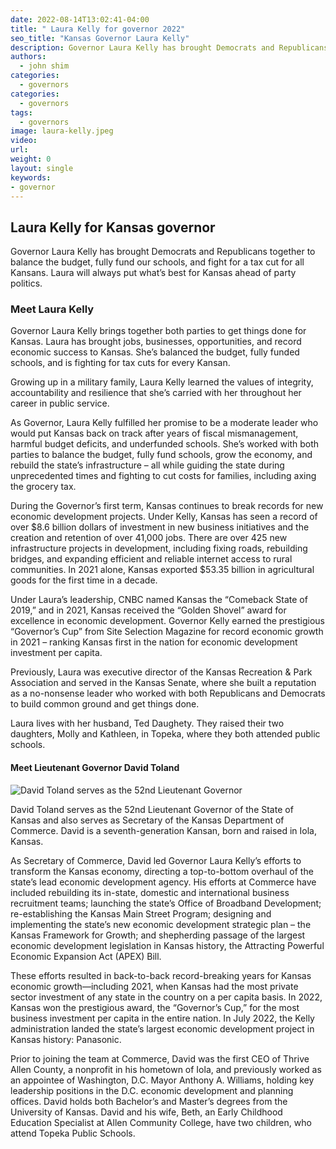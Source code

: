 ```yaml
---
date: 2022-08-14T13:02:41-04:00
title: " Laura Kelly for governor 2022"
seo_title: "Kansas Governor Laura Kelly"
description: Governor Laura Kelly has brought Democrats and Republicans together to balance the budget, fully fund our schools, and fight for a tax cut for all Kansans. Laura will always put what’s best for Kansas ahead of party politics.
authors:
  - john shim
categories:
  - governors
categories:
  - governors
tags: 
  - governors
image: laura-kelly.jpeg
video:
url: 
weight: 0
layout: single
keywords:
- governor 
---
```


## Laura Kelly for Kansas governor 
Governor Laura Kelly has brought Democrats and Republicans together to balance the budget, fully fund our schools, and fight for a tax cut for all Kansans. Laura will always put what’s best for Kansas ahead of party politics.

### Meet Laura Kelly

Governor Laura Kelly brings together both parties to get things done for Kansas. Laura has brought jobs, businesses, opportunities, and record economic success to Kansas. She’s balanced the budget, fully funded schools, and is fighting for tax cuts for every Kansan.

Growing up in a military family, Laura Kelly learned the values of integrity, accountability and resilience that she’s carried with her throughout her career in public service.

As Governor, Laura Kelly fulfilled her promise to be a moderate leader who would put Kansas back on track after years of fiscal mismanagement, harmful budget deficits, and underfunded schools. She’s worked with both parties to balance the budget, fully fund schools, grow the economy, and rebuild the state’s infrastructure – all while guiding the state during unprecedented times and fighting to cut costs for families, including axing the grocery tax.

During the Governor’s first term, Kansas continues to break records for new economic development projects. Under Kelly, Kansas has seen a record of over $8.6 billion dollars of investment in new business initiatives and the creation and retention of over 41,000 jobs. There are over 425 new infrastructure projects in development, including fixing roads, rebuilding bridges, and expanding efficient and reliable internet access to rural communities. In 2021 alone, Kansas exported $53.35 billion in agricultural goods for the first time in a decade.

Under Laura’s leadership, CNBC named Kansas the “Comeback State of 2019,” and in 2021, Kansas received the “Golden Shovel” award for excellence in economic development. Governor Kelly earned the prestigious “Governor’s Cup” from Site Selection Magazine for record economic growth in 2021 – ranking Kansas first in the nation for economic development investment per capita.

Previously, Laura was executive director of the Kansas Recreation & Park Association and served in the Kansas Senate, where she built a reputation as a no-nonsense leader who worked with both Republicans and Democrats to build common ground and get things done.

Laura lives with her husband, Ted Daughety. They raised their two daughters, Molly and Kathleen, in Topeka, where they both attended public schools.


#### Meet  Lieutenant Governor David Toland

![David Toland serves as the 52nd Lieutenant Governor ](/candidates/david-toland.jpeg)

David Toland serves as the 52nd Lieutenant Governor of the State of Kansas and also serves as Secretary of the Kansas Department of Commerce. David is a seventh-generation Kansan, born and raised in Iola, Kansas.

As Secretary of Commerce, David led Governor Laura Kelly’s efforts to transform the Kansas economy, directing a top-to-bottom overhaul of the state’s lead economic development agency. His efforts at Commerce have included rebuilding its in-state, domestic and international business recruitment teams; launching the state’s Office of Broadband Development; re-establishing the Kansas Main Street Program; designing and implementing the state’s new economic development strategic plan – the Kansas Framework for Growth; and shepherding passage of the largest economic development legislation in Kansas history, the Attracting Powerful Economic Expansion Act (APEX) Bill.

These efforts resulted in back-to-back record-breaking years for Kansas economic growth—including 2021, when Kansas had the most private sector investment of any state in the country on a per capita basis. In 2022, Kansas won the prestigious award, the “Governor’s Cup,” for the most business investment per capita in the entire nation. In July 2022, the Kelly administration landed the state’s largest economic development project in Kansas history: Panasonic.

Prior to joining the team at Commerce, David was the first CEO of Thrive Allen County, a nonprofit in his hometown of Iola, and previously worked as an appointee of Washington, D.C. Mayor Anthony A. Williams, holding key leadership positions in the D.C. economic development and planning offices. David holds both Bachelor’s and Master’s degrees from the University of Kansas. David and his wife, Beth, an Early Childhood Education Specialist at Allen Community College, have two children, who attend Topeka Public Schools.